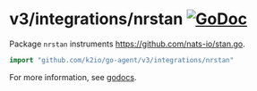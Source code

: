 # v3/integrations/nrstan [![GoDoc](https://godoc.org/github.com/k2io/go-agent/v3/integrations/nrstan?status.svg)](https://godoc.org/github.com/k2io/go-agent/v3/integrations/nrstan)

Package `nrstan` instruments https://github.com/nats-io/stan.go.

```go
import "github.com/k2io/go-agent/v3/integrations/nrstan"
```

For more information, see
[godocs](https://godoc.org/github.com/k2io/go-agent/v3/integrations/nrstan).
